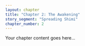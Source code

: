 ```yaml
---
layout: chapter
title: "Chapter 2: The Awakening"
story_segment: "Spreading Shimi"
chapter_number: 2
---
```

Your chapter content goes here...
